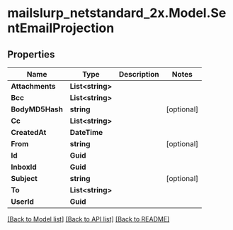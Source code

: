 # mailslurp_netstandard_2x.Model.SentEmailProjection

## Properties

Name | Type | Description | Notes
------------ | ------------- | ------------- | -------------
**Attachments** | **List&lt;string&gt;** |  | 
**Bcc** | **List&lt;string&gt;** |  | 
**BodyMD5Hash** | **string** |  | [optional] 
**Cc** | **List&lt;string&gt;** |  | 
**CreatedAt** | **DateTime** |  | 
**From** | **string** |  | [optional] 
**Id** | **Guid** |  | 
**InboxId** | **Guid** |  | 
**Subject** | **string** |  | [optional] 
**To** | **List&lt;string&gt;** |  | 
**UserId** | **Guid** |  | 

[[Back to Model list]](../README#documentation-for-models) [[Back to API list]](../README#documentation-for-api-endpoints) [[Back to README]](../README)

